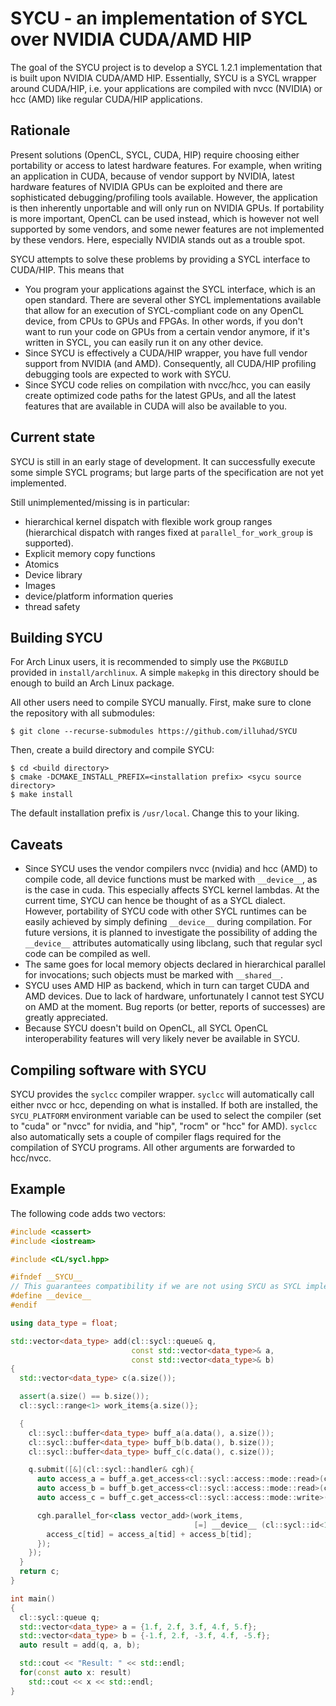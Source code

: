 # SYCU - an implementation of SYCL over NVIDIA CUDA/AMD HIP
The goal of the SYCU project is to develop a SYCL 1.2.1 implementation that is built upon NVIDIA CUDA/AMD HIP.
Essentially, SYCU is a SYCL wrapper around CUDA/HIP, i.e. your applications are compiled with nvcc (NVIDIA) or hcc (AMD) like regular CUDA/HIP applications.

## Rationale
Present solutions (OpenCL, SYCL, CUDA, HIP) require choosing either portability or access to latest hardware features.
For example, when writing an application in CUDA, because of vendor support by NVIDIA, latest hardware features of NVIDIA GPUs can be exploited and there are sophisticated debugging/profiling tools available.
However, the application is then inherently unportable and will only run on NVIDIA GPUs.
If portability is more important, OpenCL can be used instead, which is however not well supported by some vendors, and some newer features are not implemented by these vendors. Here, especially NVIDIA stands out as a trouble spot.

SYCU attempts to solve these problems by providing a SYCL interface to CUDA/HIP. This means that
* You program your applications against the SYCL interface, which is an open standard. There are several other SYCL implementations available that allow for an execution of SYCL-compliant code on any OpenCL device, from CPUs to GPUs and FPGAs. In other words, if you don't want to run your code on GPUs from a certain vendor anymore, if it's written in SYCL, you can easily run it on any other device.
* Since SYCU is effectively a CUDA/HIP wrapper, you have full vendor support from NVIDIA (and AMD). Consequently, all CUDA/HIP profiling debugging tools are expected to work with SYCU.
* Since SYCU code relies on compilation with nvcc/hcc, you can easily create optimized code paths for the latest GPUs, and all the latest features that are available in CUDA will also be available to you.

## Current state
SYCU is still in an early stage of development. It can successfully execute some simple SYCL programs; but large parts of the specification are not yet implemented.

Still unimplemented/missing is in particular:
* hierarchical kernel dispatch with flexible work group ranges (hierarchical dispatch with ranges fixed at `parallel_for_work_group` is supported).
* Explicit memory copy functions
* Atomics
* Device library
* Images
* device/platform information queries
* thread safety


## Building SYCU
For Arch Linux users, it is recommended to simply use the `PKGBUILD` provided in `install/archlinux`. A simple `makepkg` in this directory should be enough to build an Arch Linux package.

All other users need to compile SYCU manually. First, make sure to clone the repository with all submodules:
```
$ git clone --recurse-submodules https://github.com/illuhad/SYCU
```
Then, create a build directory and compile SYCU:
```
$ cd <build directory>
$ cmake -DCMAKE_INSTALL_PREFIX=<installation prefix> <sycu source directory>
$ make install
```
The default installation prefix is `/usr/local`. Change this to your liking.

## Caveats
* Since SYCU uses the vendor compilers nvcc (nvidia) and hcc (AMD) to compile code, all device functions must be marked with `__device__`, as is the case in cuda. This especially affects SYCL kernel lambdas. At the current time, SYCU can hence be thought of as a SYCL dialect. However, portability of SYCU code with other SYCL runtimes can be easily achieved by simply defining `__device__` during compilation. For future versions, it is planned to investigate the possibility of adding the `__device__` attributes automatically using libclang, such that regular sycl code can be compiled as well.
* The same goes for local memory objects declared in hierarchical parallel for invocations; such objects must be marked with `__shared__`.
* SYCU uses AMD HIP as backend, which in turn can target CUDA and AMD devices. Due to lack of hardware, unfortunately I cannot test SYCU on AMD at the moment. Bug reports (or better, reports of successes) are greatly appreciated.
* Because SYCU doesn't build on OpenCL, all SYCL OpenCL interoperability features will very likely never be available in SYCU.

## Compiling software with SYCU
SYCU provides the `syclcc` compiler wrapper. `syclcc` will automatically call either nvcc or hcc, depending on what is installed. If both are installed, the `SYCU_PLATFORM` environment variable can be used to select the compiler (set to "cuda" or "nvcc" for nvidia, and "hip", "rocm" or "hcc" for AMD). `syclcc` also automatically sets a couple of compiler flags required for the compilation of SYCU programs. All other arguments are forwarded to hcc/nvcc.

## Example
The following code adds two vectors:
```cpp
#include <cassert>
#include <iostream>

#include <CL/sycl.hpp>

#ifndef __SYCU__
// This guarantees compatibility if we are not using SYCU as SYCL implementation.
#define __device__
#endif

using data_type = float;

std::vector<data_type> add(cl::sycl::queue& q,
                           const std::vector<data_type>& a,
                           const std::vector<data_type>& b)
{
  std::vector<data_type> c(a.size());

  assert(a.size() == b.size());
  cl::sycl::range<1> work_items{a.size()};

  {
    cl::sycl::buffer<data_type> buff_a(a.data(), a.size());
    cl::sycl::buffer<data_type> buff_b(b.data(), b.size());
    cl::sycl::buffer<data_type> buff_c(c.data(), c.size());

    q.submit([&](cl::sycl::handler& cgh){
      auto access_a = buff_a.get_access<cl::sycl::access::mode::read>(cgh);
      auto access_b = buff_b.get_access<cl::sycl::access::mode::read>(cgh);
      auto access_c = buff_c.get_access<cl::sycl::access::mode::write>(cgh);

      cgh.parallel_for<class vector_add>(work_items,
                                         [=] __device__ (cl::sycl::id<1> tid) {
        access_c[tid] = access_a[tid] + access_b[tid];
      });
    });
  }
  return c;
}

int main()
{
  cl::sycl::queue q;
  std::vector<data_type> a = {1.f, 2.f, 3.f, 4.f, 5.f};
  std::vector<data_type> b = {-1.f, 2.f, -3.f, 4.f, -5.f};
  auto result = add(q, a, b);

  std::cout << "Result: " << std::endl;
  for(const auto x: result)
    std::cout << x << std::endl;
}

```



